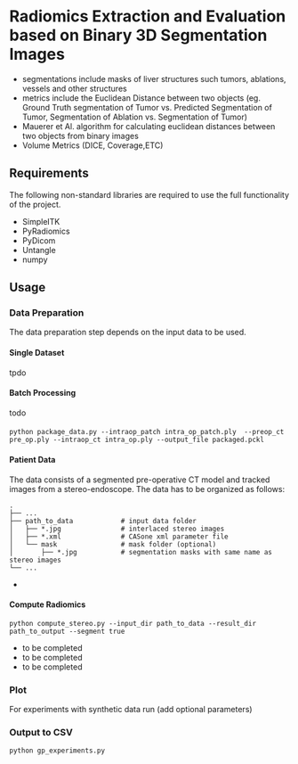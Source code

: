 # Radiomics Extraction and Evaluation based on Binary 3D Segmentation Images

- segmentations include masks of liver structures such tumors, ablations, vessels and other structures
- metrics include the Euclidean Distance between two objects (eg. Ground Truth segmentation of Tumor vs. Predicted Segmentation of Tumor, Segmentation of Ablation vs. Segmentation of Tumor)
- Mauerer et Al. algorithm for calculating euclidean distances between two objects from binary images
- Volume Metrics (DICE, Coverage,ETC)

## Requirements
The following non-standard libraries are required to use the full functionality of the project.
* SimpleITK
* PyRadiomics
* PyDicom
* Untangle
* numpy

## Usage

### Data Preparation
The data preparation step depends on the input data to be used.
#### Single Dataset
tpdo
#### Batch Processing
todo

####
    python package_data.py --intraop_patch intra_op_patch.ply  --preop_ct pre_op.ply --intraop_ct intra_op.ply --output_file packaged.pckl
#### Patient Data 
The data consists of a segmented pre-operative CT model and tracked images from a stereo-endoscope.
The data has to be organized as follows:

    .
    ├── ...
    ├── path_to_data            # input data folder
    │   ├── *.jpg               # interlaced stereo images
    │   ├── *.xml               # CASone xml parameter file
    │   └── mask                # mask folder (optional)
    │       ├── *.jpg           # segmentation masks with same name as stereo images
    └── ...

* 
#### Compute Radiomics
    python compute_stereo.py --input_dir path_to_data --result_dir path_to_output --segment true
    
* to be completed
* to be completed
* to be completed

### Plot
For experiments with synthetic data run (add optional parameters)
### Output to CSV
    python gp_experiments.py
